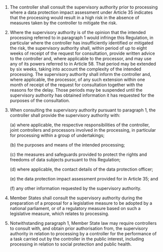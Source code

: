 1. The controller shall consult the supervisory authority prior to processing where a data protection impact assessment under Article 35 indicates that the processing would result in a high risk in the absence of measures taken by the controller to mitigate the risk.

2. Where the supervisory authority is of the opinion that the intended processing referred to in paragraph 1 would infringe this Regulation, in particular where the controller has insufficiently identified or mitigated the risk, the supervisory authority shall, within period of up to eight weeks of receipt of the request for consultation, provide written advice to the controller and, where applicable to the processor, and may use any of its powers referred to in Article 58. That period may be extended by six weeks, taking into account the complexity of the intended processing. The supervisory authority shall inform the controller and, where applicable, the processor, of any such extension within one month of receipt of the request for consultation together with the reasons for the delay. Those periods may be suspended until the supervisory authority has obtained information it has requested for the purposes of the consultation.

3. When consulting the supervisory authority pursuant to paragraph 1, the controller shall provide the supervisory authority with:

    (a) where applicable, the respective responsibilities of the controller, joint controllers and processors involved in the processing, in particular for processing within a group of undertakings;

    (b) the purposes and means of the intended processing;

    &#40;c) the measures and safeguards provided to protect the rights and freedoms of data subjects pursuant to this Regulation;

    (d) where applicable, the contact details of the data protection officer;

    (e) the data protection impact assessment provided for in Article 35; and

    (f) any other information requested by the supervisory authority.

4. Member States shall consult the supervisory authority during the preparation of a proposal for a legislative measure to be adopted by a national parliament, or of a regulatory measure based on such a legislative measure, which relates to processing.

5. Notwithstanding paragraph 1, Member State law may require controllers to consult with, and obtain prior authorisation from, the supervisory authority in relation to processing by a controller for the performance of a task carried out by the controller in the public interest, including processing in relation to social protection and public health.

